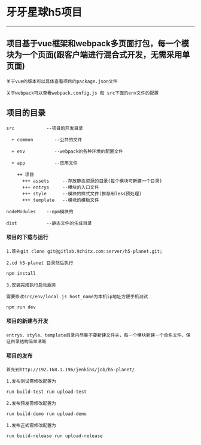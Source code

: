 # 牙牙星球h5项目
---

## 项目基于vue框架和webpack多页面打包，每一个模块为一个页面(跟客户端进行混合式开发，无需采用单页面)

    关于vue的版本可以具体查看项目的package.json文件

    关于webpack可以查看webpack.config.js 和 src下面的env文件的配置

## 项目的目录
	src            --项目的开发目录

	  + common        --公共的文件

	  + env           --webpack的各种环境的配置文件

	  + app           --应用文件

	  	++ 项目
	  	  +++ assets     --存放静态资源的目录(每个模块可新建一个目录)
	  	  +++ entrys     --模块的入口文件
	  	  +++ style      --模块的样式文件(推荐用less预处理)
	  	  +++ template   --模块的模板文件

	nodeModules    --npm模块的

	dist           --静态文件的生成目录


#### 项目的下载与运行
    1.首先git clone git@gitlab.9zhitx.com:server/h5-planet.git;

    2.cd h5-planet 目录然后执行

    npm install

    3.安装完成执行启动服务

    需要修改src/env/local.js host_name为本机ip地址方便手机测试

    npm run dev

#### 项目的新建与开发

    entrys、style、template目录内尽量不要新建文件夹，每一个模块新建一个命名文件，保证目录结构简单清晰

#### 项目的发布

    首先到http://192.168.1.196/jenkins/job/h5-planet/

	1.发布测试需修改配置为

	run build-test run upload-test

	2.发布预发需修改配置为

	run build-demo run upload-demo

	1.发布正式需修改配置为

	run build-release run upload-release



